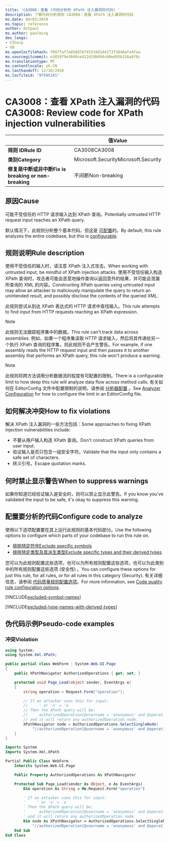```yaml
---
title: 'CA3008：查看 (代码分析的 XPath 注入漏洞的代码) '
description: 了解代码分析规则 CA3008：查看 XPath 注入漏洞的代码
ms.date: 04/03/2019
ms.topic: reference
author: dotpaul
ms.author: paulming
dev_langs:
- CSharp
- VB
ms.openlocfilehash: f097faf7a858d7bf4553dd144273f3848afa4faa
ms.sourcegitcommit: e301979e3049ce412d19b094c60ed95b316a8f8c
ms.translationtype: MT
ms.contentlocale: zh-CN
ms.lasthandoff: 12/16/2020
ms.locfileid: "97595341"
---
```

# <a name="ca3008-review-code-for-xpath-injection-vulnerabilities"></a><span data-ttu-id="f1c00-103">CA3008：查看 XPath 注入漏洞的代码</span><span class="sxs-lookup"><span data-stu-id="f1c00-103">CA3008: Review code for XPath injection vulnerabilities</span></span>

| | <span data-ttu-id="f1c00-104">值</span><span class="sxs-lookup"><span data-stu-id="f1c00-104">Value</span></span> |
|-|-|
| <span data-ttu-id="f1c00-105">**规则 ID**</span><span class="sxs-lookup"><span data-stu-id="f1c00-105">**Rule ID**</span></span> |<span data-ttu-id="f1c00-106">CA3008</span><span class="sxs-lookup"><span data-stu-id="f1c00-106">CA3008</span></span>|
| <span data-ttu-id="f1c00-107">**类别**</span><span class="sxs-lookup"><span data-stu-id="f1c00-107">**Category**</span></span> |<span data-ttu-id="f1c00-108">Microsoft.Security</span><span class="sxs-lookup"><span data-stu-id="f1c00-108">Microsoft.Security</span></span>|
| <span data-ttu-id="f1c00-109">**修复是中断或非中断**</span><span class="sxs-lookup"><span data-stu-id="f1c00-109">**Fix is breaking or non-breaking**</span></span> |<span data-ttu-id="f1c00-110">不间断</span><span class="sxs-lookup"><span data-stu-id="f1c00-110">Non-breaking</span></span>|

## <a name="cause"></a><span data-ttu-id="f1c00-111">原因</span><span class="sxs-lookup"><span data-stu-id="f1c00-111">Cause</span></span>

<span data-ttu-id="f1c00-112">可能不受信任的 HTTP 请求输入达到 XPath 查询。</span><span class="sxs-lookup"><span data-stu-id="f1c00-112">Potentially untrusted HTTP request input reaches an XPath query.</span></span>

<span data-ttu-id="f1c00-113">默认情况下，此规则分析整个基本代码，但这是 [可配置](#configure-code-to-analyze)的。</span><span class="sxs-lookup"><span data-stu-id="f1c00-113">By default, this rule analyzes the entire codebase, but this is [configurable](#configure-code-to-analyze).</span></span>

## <a name="rule-description"></a><span data-ttu-id="f1c00-114">规则说明</span><span class="sxs-lookup"><span data-stu-id="f1c00-114">Rule description</span></span>

<span data-ttu-id="f1c00-115">使用不受信任的输入时，请注意 XPath 注入式攻击。</span><span class="sxs-lookup"><span data-stu-id="f1c00-115">When working with untrusted input, be mindful of XPath injection attacks.</span></span> <span data-ttu-id="f1c00-116">使用不受信任输入构造 XPath 查询时，攻击者可能会恶意地操作查询以返回意外的结果，并可能会泄漏所查询的 XML 的内容。</span><span class="sxs-lookup"><span data-stu-id="f1c00-116">Constructing XPath queries using untrusted input may allow an attacker to maliciously manipulate the query to return an unintended result, and possibly disclose the contents of the queried XML.</span></span>

<span data-ttu-id="f1c00-117">此规则尝试从到达 XPath 表达式的 HTTP 请求中查找输入。</span><span class="sxs-lookup"><span data-stu-id="f1c00-117">This rule attempts to find input from HTTP requests reaching an XPath expression.</span></span>

> [!NOTE]
> <span data-ttu-id="f1c00-118">此规则无法跟踪程序集中的数据。</span><span class="sxs-lookup"><span data-stu-id="f1c00-118">This rule can't track data across assemblies.</span></span> <span data-ttu-id="f1c00-119">例如，如果一个程序集读取 HTTP 请求输入，然后将其传递给另一个执行 XPath 查询的程序集，则此规则不会产生警告。</span><span class="sxs-lookup"><span data-stu-id="f1c00-119">For example, if one assembly reads the HTTP request input and then passes it to another assembly that performs an XPath query, this rule won't produce a warning.</span></span>

> [!NOTE]
> <span data-ttu-id="f1c00-120">此规则将跨方法调用分析数据流的程度有可配置的限制。</span><span class="sxs-lookup"><span data-stu-id="f1c00-120">There is a configurable limit to how deep this rule will analyze data flow across method calls.</span></span> <span data-ttu-id="f1c00-121">有关如何在 EditorConfig 文件中配置限制的说明，请参阅 [分析器配置](https://github.com/dotnet/roslyn-analyzers/blob/master/docs/Analyzer%20Configuration.md#dataflow-analysis) 。</span><span class="sxs-lookup"><span data-stu-id="f1c00-121">See [Analyzer Configuration](https://github.com/dotnet/roslyn-analyzers/blob/master/docs/Analyzer%20Configuration.md#dataflow-analysis) for how to configure the limit in an EditorConfig file.</span></span>

## <a name="how-to-fix-violations"></a><span data-ttu-id="f1c00-122">如何解决冲突</span><span class="sxs-lookup"><span data-stu-id="f1c00-122">How to fix violations</span></span>

<span data-ttu-id="f1c00-123">解决 XPath 注入漏洞的一些方法包括：</span><span class="sxs-lookup"><span data-stu-id="f1c00-123">Some approaches to fixing XPath injection vulnerabilities include:</span></span>

- <span data-ttu-id="f1c00-124">不要从用户输入构造 XPath 查询。</span><span class="sxs-lookup"><span data-stu-id="f1c00-124">Don't construct XPath queries from user input.</span></span>
- <span data-ttu-id="f1c00-125">验证输入是否只包含一组安全字符。</span><span class="sxs-lookup"><span data-stu-id="f1c00-125">Validate that the input only contains a safe set of characters.</span></span>
- <span data-ttu-id="f1c00-126">转义引号。</span><span class="sxs-lookup"><span data-stu-id="f1c00-126">Escape quotation marks.</span></span>

## <a name="when-to-suppress-warnings"></a><span data-ttu-id="f1c00-127">何时禁止显示警告</span><span class="sxs-lookup"><span data-stu-id="f1c00-127">When to suppress warnings</span></span>

<span data-ttu-id="f1c00-128">如果你知道已经验证输入是安全的，则可以禁止显示此警告。</span><span class="sxs-lookup"><span data-stu-id="f1c00-128">If you know you've validated the input to be safe, it's okay to suppress this warning.</span></span>

## <a name="configure-code-to-analyze"></a><span data-ttu-id="f1c00-129">配置要分析的代码</span><span class="sxs-lookup"><span data-stu-id="f1c00-129">Configure code to analyze</span></span>

<span data-ttu-id="f1c00-130">使用以下选项配置要在其上运行此规则的基本代码部分。</span><span class="sxs-lookup"><span data-stu-id="f1c00-130">Use the following options to configure which parts of your codebase to run this rule on.</span></span>

- [<span data-ttu-id="f1c00-131">排除特定符号</span><span class="sxs-lookup"><span data-stu-id="f1c00-131">Exclude specific symbols</span></span>](#exclude-specific-symbols)
- [<span data-ttu-id="f1c00-132">排除特定类型及其派生类型</span><span class="sxs-lookup"><span data-stu-id="f1c00-132">Exclude specific types and their derived types</span></span>](#exclude-specific-types-and-their-derived-types)

<span data-ttu-id="f1c00-133">您可以为此规则配置这些选项，也可以为所有规则配置这些选项，也可以为此类别中的所有规则配置这些选项 (安全性) 。</span><span class="sxs-lookup"><span data-stu-id="f1c00-133">You can configure these options for just this rule, for all rules, or for all rules in this category (Security).</span></span> <span data-ttu-id="f1c00-134">有关详细信息，请参阅 [代码质量规则配置选项](../code-quality-rule-options.md)。</span><span class="sxs-lookup"><span data-stu-id="f1c00-134">For more information, see [Code quality rule configuration options](../code-quality-rule-options.md).</span></span>

[!INCLUDE[excluded-symbol-names](~/includes/code-analysis/excluded-symbol-names.md)]

[!INCLUDE[excluded-type-names-with-derived-types](~/includes/code-analysis/excluded-type-names-with-derived-types.md)]

## <a name="pseudo-code-examples"></a><span data-ttu-id="f1c00-135">伪代码示例</span><span class="sxs-lookup"><span data-stu-id="f1c00-135">Pseudo-code examples</span></span>

### <a name="violation"></a><span data-ttu-id="f1c00-136">冲突</span><span class="sxs-lookup"><span data-stu-id="f1c00-136">Violation</span></span>

```csharp
using System;
using System.Xml.XPath;

public partial class WebForm : System.Web.UI.Page
{
    public XPathNavigator AuthorizedOperations { get; set; }

    protected void Page_Load(object sender, EventArgs e)
    {
        string operation = Request.Form["operation"];

        // If an attacker uses this for input:
        //     ' or 'a' = 'a
        // Then the XPath query will be:
        //     authorizedOperation[@username = 'anonymous' and @operationName = '' or 'a' = 'a']
        // and it will return any authorizedOperation node.
        XPathNavigator node = AuthorizedOperations.SelectSingleNode(
            "//authorizedOperation[@username = 'anonymous' and @operationName = '" + operation + "']");
    }
}
```

```vb
Imports System
Imports System.Xml.XPath

Partial Public Class WebForm
    Inherits System.Web.UI.Page

    Public Property AuthorizedOperations As XPathNavigator

    Protected Sub Page_Load(sender As Object, e As EventArgs)
        Dim operation As String = Me.Request.Form("operation")

        ' If an attacker uses this for input:
        '     ' or 'a' = 'a
        ' Then the XPath query will be:
        '      authorizedOperation[@username = 'anonymous' and @operationName = '' or 'a' = 'a']
        ' and it will return any authorizedOperation node.
        Dim node As XPathNavigator = AuthorizedOperations.SelectSingleNode( _
            "//authorizedOperation[@username = 'anonymous' and @operationName = '" + operation + "']")
    End Sub
End Class
```
